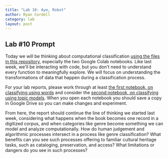 ```yaml
---
title: "Lab 10: Aye, Robot"
author: Ryan Cordell
category: lab
layout: post
---
```



## Lab \#10 Prompt

Today we will be thinking about computational classification [using the files in this repository](https://github.com/ViralTexts/viral-texts-classification/tree/workshop), especially the two Google Colab notebooks. Like last week, we'll be interacting with code, but you don't need to understand every function to meaningfully explore. We will focus on understanding the transformations of data that happen during a classification process. 

For your lab reports, please work through at least [the first notebook, on classifying using words](https://colab.research.google.com/drive/1bYtMU5Xm9CbvQRTCS46iAVukdLpqffD7#scrollTo=MKTAlAYlG9V-) and consider the [second notebook, on classifying using topic models](https://colab.research.google.com/drive/19FriuULPYgJDtZRS42o4meMbYnZ0ezYX#scrollTo=JxnXAjHvf9Q2). When you open each notebook you should save a copy in Google Drive so you can make changes and experiment.

From here, the report should continue the line of thinking we started last week, considering what happens when the book becomes one record in a digitized corpus, and when categories like genre become something we can model and analyze computationally. How do human judgement and algorithmic processes intersect in a process like genre classification? What benefits can you see such processes offering to familiar cultural heritage tasks, such as cataloging, preservation, and access? What limitations or dangers do you see in such processes?
